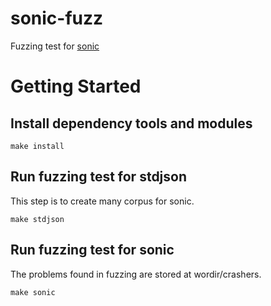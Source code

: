 # sonic-fuzz

Fuzzing test for [sonic](https://github.com/bytedance/sonic)

# Getting Started

## Install dependency tools and modules

```
make install
```

## Run fuzzing test for stdjson

This step is to create many corpus for sonic.
```
make stdjson
```

## Run fuzzing test for sonic

The problems found in fuzzing are stored at wordir/crashers.
```
make sonic
```
